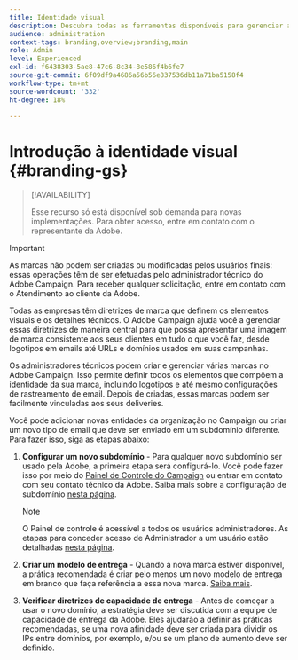 ```yaml
---
title: Identidade visual
description: Descubra todas as ferramentas disponíveis para gerenciar as identidades da sua marca
audience: administration
context-tags: branding,overview;branding,main
role: Admin
level: Experienced
exl-id: f6438303-5ae8-47c6-8c34-8e586f4b6fe7
source-git-commit: 6f09df9a4686a56b56e837536db11a71ba5158f4
workflow-type: tm+mt
source-wordcount: '332'
ht-degree: 18%

---
```


# Introdução à identidade visual {#branding-gs}

>[!AVAILABILITY]
>
>Esse recurso só está disponível sob demanda para novas implementações. Para obter acesso, entre em contato com o representante da Adobe.


>[!IMPORTANT]
>
>As marcas não podem ser criadas ou modificadas pelos usuários finais: essas operações têm de ser efetuadas pelo administrador técnico do Adobe Campaign. Para receber qualquer solicitação, entre em contato com o Atendimento ao cliente da Adobe.

Todas as empresas têm diretrizes de marca que definem os elementos visuais e os detalhes técnicos. O Adobe Campaign ajuda você a gerenciar essas diretrizes de maneira central para que possa apresentar uma imagem de marca consistente aos seus clientes em tudo o que você faz, desde logotipos em emails até URLs e domínios usados em suas campanhas.

Os administradores técnicos podem criar e gerenciar várias marcas no Adobe Campaign. Isso permite definir todos os elementos que compõem a identidade da sua marca, incluindo logotipos e até mesmo configurações de rastreamento de email. Depois de criadas, essas marcas podem ser facilmente vinculadas aos seus deliveries.

Você pode adicionar novas entidades da organização no Campaign ou criar um novo tipo de email que deve ser enviado em um subdomínio diferente. Para fazer isso, siga as etapas abaixo:

1. **Configurar um novo subdomínio** - Para qualquer novo subdomínio ser usado pela Adobe, a primeira etapa será configurá-lo. Você pode fazer isso por meio do [Painel de Controle do Campaign](https://experienceleague.adobe.com/docs/control-panel/using/subdomains-and-certificates/subdomains-branding.html?lang=pt-BR) ou entrar em contato com seu contato técnico da Adobe. Saiba mais sobre a configuração de subdomínio [nesta página](https://experienceleague.adobe.com/en/docs/deliverability-learn/deliverability-best-practice-guide/additional-resources/campaign/ac-domain-name-setup).

   >[!NOTE]
   >
   >O Painel de controle é acessível a todos os usuários administradores. As etapas para conceder acesso de Administrador a um usuário estão detalhadas [nesta página](https://experienceleague.adobe.com/docs/control-panel/using/discover-control-panel/managing-permissions.html?lang=pt-BR#discover-control-panel).

1. **Criar um modelo de entrega** - Quando a nova marca estiver disponível, a prática recomendada é criar pelo menos um novo modelo de entrega em branco que faça referência a essa nova marca. [Saiba mais](branding-assign.md).

1. **Verificar diretrizes de capacidade de entrega** - Antes de começar a usar o novo domínio, a estratégia deve ser discutida com a equipe de capacidade de entrega da Adobe. Eles ajudarão a definir as práticas recomendadas, se uma nova afinidade deve ser criada para dividir os IPs entre domínios, por exemplo, e/ou se um plano de aumento deve ser definido.
